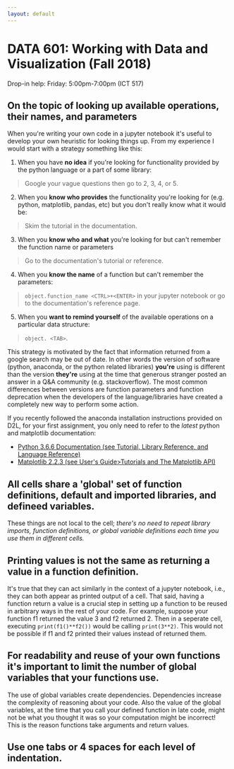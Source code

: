 ```yaml
---
layout: default
---
```


# DATA 601: Working with Data and Visualization (Fall 2018)

Drop-in help: Friday: 5:00pm-7:00pm (ICT 517)

## On the topic of looking up available operations, their names, and parameters

When you're writing your own code in a jupyter notebook it's useful to develop your own heuristic for looking things up. From my experience I would start with a strategy something like this:

1. When you have **no idea** if you're looking for functionality provided by the python language or a part of some library:
 > Google your vague questions then go to 2, 3, 4, or 5.

2. When you **know who provides** the functionality you're looking for (e.g.  python, matplotlib, pandas, etc) but you don't really know what it would be:
 > Skim the tutorial in the documentation.

3. When you **know who and what** you're looking for but can't remember the function name or parameters
 > Go to the documentation's tutorial or reference.

4. When you **know the name** of a function but can't remember the parameters:
 > `object.function_name <CTRL>+<ENTER>` in your jupyter notebook or go to the documentation's reference page.

5. When you **want to remind yourself** of the available operations on a particular data structure:
  > `object. <TAB>`.

 
This strategy is motivated by the fact that information returned from a google search may be out of date.
In other words the version of software (python, anaconda, or the python related libraries) **you're** using is different than the version **they're** using at the time that generous stranger posted an answer in a Q&A community (e.g. stackoverflow).
The most common differences between versions are function parameters and function deprecation when the developers of the language/libraries have created a completely new way to perform some action.

If you recently followed the anaconda installation instructions provided on D2L, for your first assignment, you only need to refer to the *latest* python and matplotlib documentation:
* [Python 3.6.6 Documentation (see Tutorial, Library Reference, and Language Reference)](https://docs.python.org/3.6/index.html)
* [Matplotlib 2.2.3 (see User's Guide>Tutorials and The Matplotlib API)](https://matplotlib.org/contents.html)


## All cells share a 'global' set of function definitions, default and imported libraries, and defineed variables.
These things are not local to the cell; *there's no need to repeat library imports, function definitions, or global variable definitions each time you use them in different cells.*

## Printing values is not the same as returning a value in a function definition.
It's true that they can act similarly in the context of a jupyter notebook, i.e., they can both appear as printed output of a cell. That said, having a function return a value is a crucial step in setting up a function to be reused in arbitrary ways in the rest of your code. For example, suppose your function f1 returned the value 3 and f2 returned 2. Then in a seperate cell, executing `print(f1()**f2())` would be calling `print(3**2)`. This would not be possible if f1 and f2 printed their values instead of returned them.

## For readability and reuse of your own functions it's important to limit the number of global variables that your functions use.
The use of global variables create dependencies. Dependencies increase the complexity of reasoning about your code. Also the value of the global variables, at the time that you call your defined function in late code, might not be what you thought it was so your computation might be incorrect! This is the reason functions take arguments and return values.


## Use one tabs or 4 spaces for each level of indentation.

